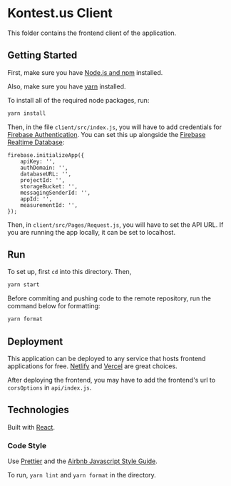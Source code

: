 # Kontest.us Client

This folder contains the frontend client of the application.

## Getting Started

First, make sure you have [Node.js and npm](https://docs.npmjs.com/downloading-and-installing-node-js-and-npm) installed.

Also, make sure you have [yarn](https://classic.yarnpkg.com/lang/en/docs/install/#mac-stable) installed.

To install all of the required node packages, run:

```bash
yarn install
```

Then, in the file `client/src/index.js`, you will have to add credentials for [Firebase Authentication](https://firebase.google.com/docs/auth). You can set this up alongside the [Firebase Realtime Database](https://firebase.google.com/docs/database):

```
firebase.initializeApp({
    apiKey: '',
    authDomain: '',
    databaseURL: '',
    projectId: '',
    storageBucket: '',
    messagingSenderId: '',
    appId: '',
    measurementId: '',
});
```

Then, in `client/src/Pages/Request.js`, you will have to set the API URL. If you are running the app locally, it can be set to localhost.
## Run

To set up, first `cd` into this directory. Then,

```bash
yarn start
```

Before commiting and pushing code to the remote repository, run the command below for formatting:

```bash
yarn format
```

## Deployment

This application can be deployed to any service that hosts frontend applications for free. [Netlify](https://www.netlify.com/) and [Vercel](https://vercel.com/) are great choices. 

After deploying the frontend, you may have to add the frontend's url to `corsOptions` in `api/index.js`.
## Technologies

Built with [React](https://reactjs.org/).
### Code Style

Use [Prettier](https://prettier.io/) and the [Airbnb Javascript Style Guide](https://github.com/airbnb/javascript).

To run, `yarn lint` and `yarn format` in the directory.

